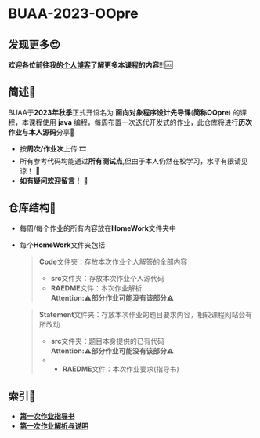 # BUAA-2023-OOpre
## 发现更多😍
**欢迎各位前往我的[**个人博客**](https://mossdream.github.io)了解更多本课程的内容**!!!🆒

## 简述📝  
BUAA于**2023年秋季**正式开设名为 **面向对象程序设计先导课**(**简称OOpre**) 的课程，本课程使用 **java** 编程，每周布置一次迭代开发式的作业，此仓库将进行**历次作业与本人源码**分享🎁  
* 按**周次/作业次**上传  🎞
* 所有参考代码均能通过**所有测试点**,但由于本人仍然在校学习，水平有限请见谅！  🎇
* **如有疑问欢迎留言！**  🥳

## 仓库结构🔧
* 每周/每个作业的所有内容放在**HomeWork**文件夹中  
* 每个**HomeWork**文件夹包括
  
  > **Code**文件夹：存放本次作业个人解答的全部内容  
  > * **src**文件夹：存放本次作业个人源代码
  > * **RAEDME**文件：本次作业解析  
  > **Attention:⚠部分作业可能没有该部分⚠**

  > **Statement**文件夹：存放本次作业的题目要求内容，相较课程网站会有所改动
  > * **src**文件夹：题目本身提供的已有代码  
  > **Attention:⚠部分作业可能没有该部分⚠**
  > * * **RAEDME**文件：本次作业要求(指导书)
## 索引🧾
* **[第一次作业指导书](https://github.com/MossDream/BUAA-2023-OOpre/blob/main/HomeWork1/Statement/README.md)**  
* **[第一次作业解析与说明](https://github.com/MossDream/BUAA-2023-OOpre/blob/main/HomeWork1/Code/README.md)**  

